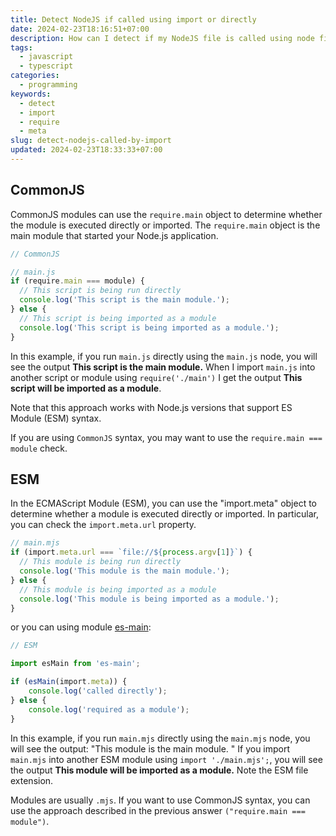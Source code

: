 ```yaml
---
title: Detect NodeJS if called using import or directly
date: 2024-02-23T18:16:51+07:00
description: How can I detect if my NodeJS file is called using node file path `node path-to-file` or `require('path-to-file')` or `import 'path-to-file'` ?
tags:
  - javascript
  - typescript
categories:
  - programming
keywords:
  - detect
  - import
  - require
  - meta
slug: detect-nodejs-called-by-import
updated: 2024-02-23T18:33:33+07:00
---
```


## CommonJS

CommonJS modules can use the `require.main` object to determine whether the module is  executed directly or  imported. The `require.main` object is the main module that started your Node.js application.

```js
// CommonJS

// main.js
if (require.main === module) {
  // This script is being run directly
  console.log('This script is the main module.');
} else {
  // This script is being imported as a module
  console.log('This script is being imported as a module.');
}
```

In this example, if you run `main.js` directly using the `main.js` node, you will see the output **This script is the main module.** When I import `main.js` into another script or module using `require('./main')` I get the output **This script will be imported as a module**.

 Note that this approach works with Node.js versions that support ES Module (ESM) syntax.

 If you are using `CommonJS` syntax, you may want to use the `require.main === module` check.

## ESM

In the ECMAScript Module (ESM), you can use the "import.meta" object  to determine whether a module is  executed directly or  imported. In particular, you can check the `import.meta.url` property.

```ts
// main.mjs
if (import.meta.url === `file://${process.argv[1]}`) {
  // This module is being run directly
  console.log('This module is the main module.');
} else {
  // This module is being imported as a module
  console.log('This module is being imported as a module.');
}
```

or you can using module [es-main](http://npmjs.com/es-main):

```ts
// ESM

import esMain from 'es-main';

if (esMain(import.meta)) {
    console.log('called directly');
} else {
    console.log('required as a module');
}
```

In this example, if you run `main.mjs` directly using the `main.mjs` node, you will see the output: "This module is the main module.
" If you import `main.mjs` into another ESM module using `import './main.mjs';`, you will see the output **This module will be imported as a module.** Note  the ESM file extension.

Modules are usually `.mjs`. If you want to use CommonJS syntax, you can use the approach described in the previous answer `("require.main === module")`.

